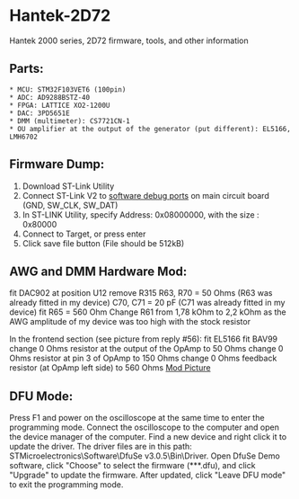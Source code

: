# Hantek-2D72
 Hantek 2000 series, 2D72 firmware, tools, and other information


## Parts:
    * MCU: STM32F103VET6 (100pin)
    * ADC: AD9288BSTZ-40
    * FPGA: LATTICE XO2-1200U
    * DAC: 3PD5651E
    * DMM (multimeter): CS7721CN-1
    * OU amplifier at the output of the generator (put different): EL5166, LMH6702

## Firmware Dump:
1. Download ST-Link Utility
2. Connect ST-Link V2 to [software debug ports](Software-Debug-Ports.jpg) on main circuit board (GND, SW_CLK, SW_DAT)
3. In ST-LINK Utility, specify Address: 0x08000000, with the size : 0x80000
4. Connect to Target, or press enter
5. Click save file button (File should be 512kB)

## AWG and DMM Hardware Mod:
fit DAC902 at position U12
remove R315
R63, R70 = 50 Ohms (R63 was already fitted in my device)
C70, C71 = 20 pF (C71 was already fitted in my device)
fit R65 = 560 Ohm
Change R61 from 1,78 kOhm to 2,2 kOhm as the AWG amplitude of my device was too high with the stock resistor

In the frontend section (see picture from reply #56):
fit EL5166
fit BAV99
change 0 Ohms resistor at the output of the OpAmp to 50 Ohms
change 0 Ohms resistor at pin 3 of OpAmp to 150 Ohms
change 0 Ohms feedback resistor (at OpAmp left side) to 560 Ohms
[Mod Picture](AWG-Mod.jpg)

## DFU Mode:
Press F1 and power on the oscilloscope at the same time to enter the programming mode.
Connect the oscilloscope to the computer and open the device manager of the computer.
Find a new device and right click it to update the driver. The driver files are in this path: STMicroelectronics\Software\DfuSe v3.0.5\Bin\Driver.
Open DfuSe Demo software, click "Choose" to select the firmware (***.dfu), and click "Upgrade" to update the firmware. After updated, click "Leave DFU mode" to exit the programming mode.